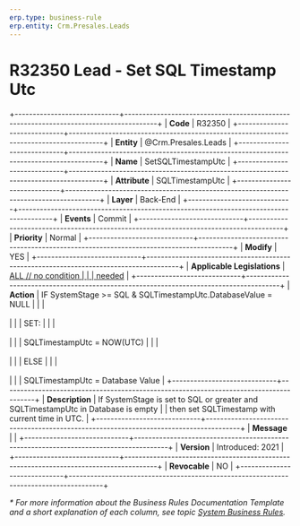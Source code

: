 ```yaml
---
erp.type: business-rule
erp.entity: Crm.Presales.Leads
---
```


# R32350 Lead - Set SQL Timestamp Utc
+-----------------------------+---------------------------------------------------------------------------------------+
| **Code**                    | R32350                                                                                |
+-----------------------------+---------------------------------------------------------------------------------------+
| **Entity**                  | @Crm.Presales.Leads                                                                   |
+-----------------------------+---------------------------------------------------------------------------------------+
| **Name**                    | SetSQLTimestampUtc                                                                    |
+-----------------------------+---------------------------------------------------------------------------------------+
| **Attribute**               | SQLTimestampUtc                                                                       |
+-----------------------------+---------------------------------------------------------------------------------------+
| **Layer**                   | Back-End                                                                              |
+-----------------------------+---------------------------------------------------------------------------------------+
| **Events**                  | Commit                                                                                |
+-----------------------------+---------------------------------------------------------------------------------------+
| **Priority**                | Normal                                                                                |
+-----------------------------+---------------------------------------------------------------------------------------+
| **Modify**                  | YES                                                                                   |
+-----------------------------+---------------------------------------------------------------------------------------+
| **Applicable Legislations** | [ALL // no condition                                                                  |
|                             | needed](xref:applicable-legislations)                                                 |
+-----------------------------+---------------------------------------------------------------------------------------+
| **Action**                  | IF SystemStage >= SQL & SQLTimestampUtc.DatabaseValue = NULL                          |
|                             | <br/><br/>                                                                            |
|                             | SET:                                                                                  |
|                             | <br/><br/>                                                                            |
|                             | SQLTimestampUtc = NOW(UTC)                                                            |
|                             | <br/><br/>                                                                            |
|                             | ELSE                                                                                  |
|                             | <br/><br/>                                                                            |
|                             | SQLTimestampUtc = Database Value                                                      |
+-----------------------------+---------------------------------------------------------------------------------------+
| **Description**             | If SystemStage is set to SQL or greater and SQLTimestampUtc in Database is empty      |
                              | then set SQLTimestamp with current time in UTC.                                       |
+-----------------------------+---------------------------------------------------------------------------------------+
| **Message**                 |                                                                                       |
+-----------------------------+---------------------------------------------------------------------------------------+
| **Version**                 | Introduced: 2021                                                                      |
+-----------------------------+---------------------------------------------------------------------------------------+
| **Revocable**               | NO                                                                                    |
+-----------------------------+---------------------------------------------------------------------------------------+

*\* For more information about the Business Rules Documentation Template and a short explanation of each column, see
topic [System Business Rules](../templates/template-description-system-business-rules.md).*
